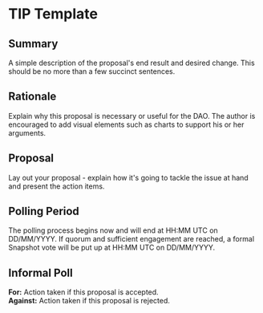 # TIP Template

## **Summary**

A simple description of the proposal's end result and desired change. This should be no more than a few succinct sentences.

## **Rationale**

Explain why this proposal is necessary or useful for the DAO. The author is encouraged to add visual elements such as charts to support his or her arguments.

## **Proposal**

Lay out your proposal - explain how it's going to tackle the issue at hand and present the action items.

## **Polling Period**

The polling process begins now and will end at HH:MM UTC on DD/MM/YYYY. If quorum and sufficient engagement are reached, a formal Snapshot vote will be put up at HH:MM UTC on DD/MM/YYYY.

## **Informal Poll**

**For:** Action taken if this proposal is accepted.\
**Against:** Action taken if this proposal is rejected.
